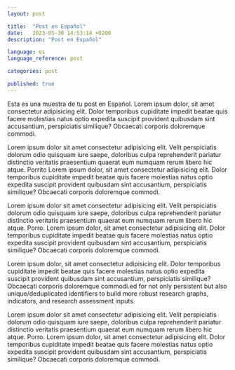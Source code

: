 ```yaml
---
layout: post

title:  "Post en Español"
date:   2023-05-30 14:53:14 +0200
description: "Post en Español"

language: es
language_reference: post

categories: post

published: true
---
```

Esta es una muestra de tu post en Español.
Lorem ipsum dolor, sit amet consectetur adipisicing elit. Dolor temporibus cupiditate impedit beatae quis facere molestias natus optio expedita suscipit provident quibusdam sint accusantium, perspiciatis similique? Obcaecati corporis doloremque commodi.
<!--more-->


Lorem ipsum dolor sit amet consectetur adipisicing elit. Velit perspiciatis dolorum odio quisquam iure saepe, doloribus culpa reprehenderit pariatur distinctio veritatis praesentium quaerat eum numquam rerum libero hic atque. Porrito
Lorem ipsum dolor, sit amet consectetur adipisicing elit. Dolor temporibus cupiditate impedit beatae quis facere molestias natus optio expedita suscipit provident quibusdam sint accusantium, perspiciatis similique? Obcaecati corporis doloremque commodi.

Lorem ipsum dolor sit amet consectetur adipisicing elit. Velit perspiciatis dolorum odio quisquam iure saepe, doloribus culpa reprehenderit pariatur distinctio veritatis praesentium quaerat eum numquam rerum libero hic atque. Porro.
Lorem ipsum dolor, sit amet consectetur adipisicing elit. Dolor temporibus cupiditate impedit beatae quis facere molestias natus optio expedita suscipit provident quibusdam sint accusantium, perspiciatis similique? Obcaecati corporis doloremque commodi.

Lorem ipsum dolor, sit amet consectetur adipisicing elit. Dolor temporibus cupiditate impedit beatae quis facere molestias natus optio expedita suscipit provident quibusdam sint accusantium, perspiciatis similique? Obcaecati corporis doloremque commodi.ed for not only persistent but also unique/deduplicated identifiers to build more robust research graphs, indicators, and research assessment inputs.


Lorem ipsum dolor sit amet consectetur adipisicing elit. Velit perspiciatis dolorum odio quisquam iure saepe, doloribus culpa reprehenderit pariatur distinctio veritatis praesentium quaerat eum numquam rerum libero hic atque. Porro.
Lorem ipsum dolor, sit amet consectetur adipisicing elit. Dolor temporibus cupiditate impedit beatae quis facere molestias natus optio expedita suscipit provident quibusdam sint accusantium, perspiciatis similique? Obcaecati corporis doloremque commodi.
